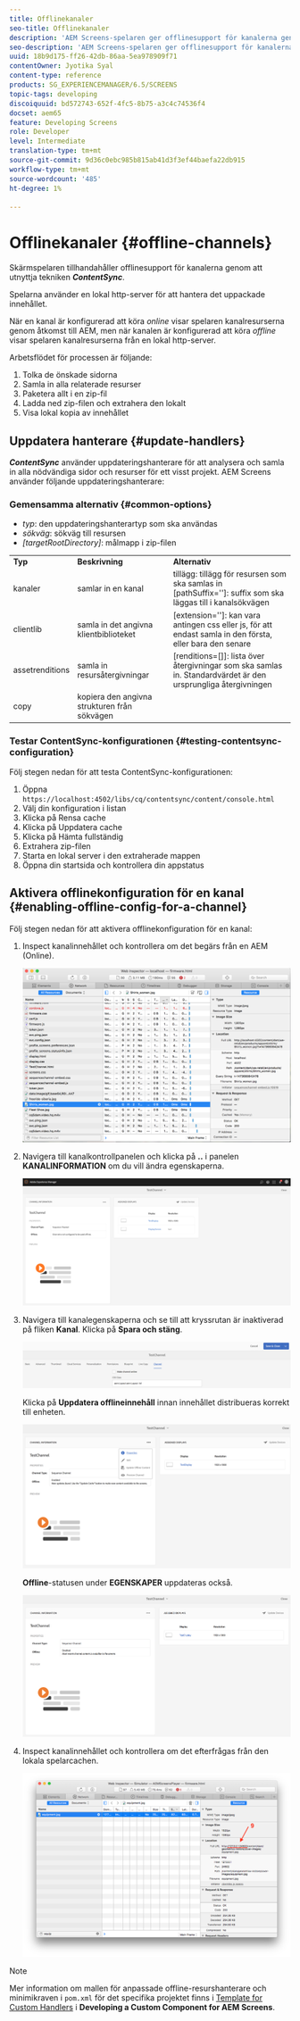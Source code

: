 ```yaml
---
title: Offlinekanaler
seo-title: Offlinekanaler
description: 'AEM Screens-spelaren ger offlinesupport för kanalerna genom att utnyttja tekniken ContentSync. Följ den här sidan för att lära dig mer om uppdateringshanterare och aktivering av offlinekonfiguration för en kanal.  '
seo-description: 'AEM Screens-spelaren ger offlinesupport för kanalerna genom att utnyttja tekniken ContentSync. Följ den här sidan för att lära dig mer om uppdateringshanterare och aktivering av offlinekonfiguration för en kanal.  '
uuid: 18b9d175-ff26-42db-86aa-5ea978909f71
contentOwner: Jyotika Syal
content-type: reference
products: SG_EXPERIENCEMANAGER/6.5/SCREENS
topic-tags: developing
discoiquuid: bd572743-652f-4fc5-8b75-a3c4c74536f4
docset: aem65
feature: Developing Screens
role: Developer
level: Intermediate
translation-type: tm+mt
source-git-commit: 9d36c0ebc985b815ab41d3f3ef44baefa22db915
workflow-type: tm+mt
source-wordcount: '485'
ht-degree: 1%

---
```



# Offlinekanaler {#offline-channels}

Skärmspelaren tillhandahåller offlinesupport för kanalerna genom att utnyttja tekniken ***ContentSync***.

Spelarna använder en lokal http-server för att hantera det uppackade innehållet.

När en kanal är konfigurerad att köra *online* visar spelaren kanalresurserna genom åtkomst till AEM, men när kanalen är konfigurerad att köra *offline* visar spelaren kanalresurserna från en lokal http-server.

Arbetsflödet för processen är följande:

1. Tolka de önskade sidorna
1. Samla in alla relaterade resurser
1. Paketera allt i en zip-fil
1. Ladda ned zip-filen och extrahera den lokalt
1. Visa lokal kopia av innehållet

## Uppdatera hanterare {#update-handlers}

***ContentSync*** använder uppdateringshanterare för att analysera och samla in alla nödvändiga sidor och resurser för ett visst projekt. AEM Screens använder följande uppdateringshanterare:

### Gemensamma alternativ {#common-options}

* *typ*: den uppdateringshanterartyp som ska användas
* *sökväg*: sökväg till resursen
* *[targetRootDirectory]*: målmapp i zip-filen

<table>
 <tbody>
  <tr>
   <td><strong>Typ</strong></td> 
   <td><strong>Beskrivning</strong></td> 
   <td><strong>Alternativ</strong></td> 
  </tr>
  <tr>
   <td>kanaler</td> 
   <td>samlar in en kanal</td> 
   <td>tillägg: tillägg för resursen som ska samlas in<br /> [pathSuffix='']: suffix som ska läggas till i kanalsökvägen<br /> </td> 
  </tr>
  <tr>
   <td>clientlib</td> 
   <td>samla in det angivna klientbiblioteket</td> 
   <td>[extension='']: kan vara antingen css eller js, för att endast samla in den första, eller bara den senare</td> 
  </tr>
  <tr>
   <td>assetrenditions</td> 
   <td>samla in resursåtergivningar</td> 
   <td>[renditions=[]]: lista över återgivningar som ska samlas in. Standardvärdet är den ursprungliga återgivningen</td> 
  </tr>
  <tr>
   <td>copy</td> 
   <td>kopiera den angivna strukturen från sökvägen</td> 
   <td> </td> 
  </tr>
 </tbody>
</table>

### Testar ContentSync-konfigurationen {#testing-contentsync-configuration}

Följ stegen nedan för att testa ContentSync-konfigurationen:

1. Öppna `https://localhost:4502/libs/cq/contentsync/content/console.html`
1. Välj din konfiguration i listan
1. Klicka på Rensa cache
1. Klicka på Uppdatera cache
1. Klicka på Hämta fullständig
1. Extrahera zip-filen
1. Starta en lokal server i den extraherade mappen
1. Öppna din startsida och kontrollera din appstatus

## Aktivera offlinekonfiguration för en kanal {#enabling-offline-config-for-a-channel}

Följ stegen nedan för att aktivera offlinekonfiguration för en kanal:

1. Inspect kanalinnehållet och kontrollera om det begärs från en AEM (Online).

   ![chlimage_1-24](assets/chlimage_1-24.png)

1. Navigera till kanalkontrollpanelen och klicka på **..** i panelen **KANALINFORMATION** om du vill ändra egenskaperna.

   ![chlimage_1-25](assets/chlimage_1-25.png)

1. Navigera till kanalegenskaperna och se till att kryssrutan är inaktiverad på fliken **Kanal**. Klicka på **Spara och stäng**.

   ![screen_shot_2017-12-19at122422pm](assets/screen_shot_2017-12-19at122422pm.png)

   Klicka på **Uppdatera offlineinnehåll** innan innehållet distribueras korrekt till enheten.

   ![screen_shot_2017-12-19at122637pm](assets/screen_shot_2017-12-19at122637pm.png)

   **Offline**-statusen under **EGENSKAPER** uppdateras också.

   ![screen_shot_2017-12-19at124735pm](assets/screen_shot_2017-12-19at124735pm.png)

1. Inspect kanalinnehållet och kontrollera om det efterfrågas från den lokala spelarcachen.

   ![chlimage_1-26](assets/chlimage_1-26.png)

>[!NOTE]
>
>Mer information om mallen för anpassade offline-resurshanterare och minimikraven i `pom.xml` för det specifika projektet finns i [Template for Custom Handlers](/help/user-guide/developing-custom-component-tutorial-develop.md#custom-handlers) i **Developing a Custom Component for AEM Screens**.